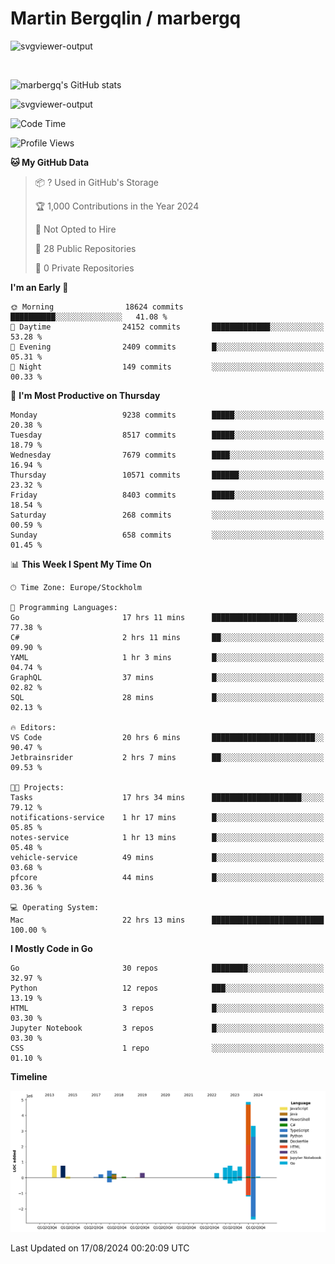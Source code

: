 # Martin Bergqlin / marbergq

![svgviewer-output](https://user-images.githubusercontent.com/2405410/206014777-22d41ecb-c24f-421d-b7d9-bba2cb5bb0de.svg)

<br>

<!--- [![Martin's Week](https://github-readme-stats.vercel.app/api/wakatime?username=marbergq&theme=dark)](https://github.com/anuraghazra/github-readme-stats) -->

![marbergq's GitHub stats](https://github-readme-stats.vercel.app/api?username=marbergq&count_private=true&show_icons=true)

![svgviewer-output](https://wakatime.com/badge/user/3f0a2069-6683-4e19-9a4a-7d21ea815067.svg)

<!--START_SECTION:waka-->
![Code Time](http://img.shields.io/badge/Code%20Time-4%2C274%20hrs%2053%20mins-blue)

![Profile Views](http://img.shields.io/badge/Profile%20Views-0-blue)

**🐱 My GitHub Data** 

> 📦 ? Used in GitHub's Storage 
 > 
> 🏆 1,000 Contributions in the Year 2024
 > 
> 🚫 Not Opted to Hire
 > 
> 📜 28 Public Repositories 
 > 
> 🔑 0 Private Repositories 
 > 
**I'm an Early 🐤** 

```text
🌞 Morning                18624 commits       ██████████░░░░░░░░░░░░░░░   41.08 % 
🌆 Daytime                24152 commits       █████████████░░░░░░░░░░░░   53.28 % 
🌃 Evening                2409 commits        █░░░░░░░░░░░░░░░░░░░░░░░░   05.31 % 
🌙 Night                  149 commits         ░░░░░░░░░░░░░░░░░░░░░░░░░   00.33 % 
```
📅 **I'm Most Productive on Thursday** 

```text
Monday                   9238 commits        █████░░░░░░░░░░░░░░░░░░░░   20.38 % 
Tuesday                  8517 commits        █████░░░░░░░░░░░░░░░░░░░░   18.79 % 
Wednesday                7679 commits        ████░░░░░░░░░░░░░░░░░░░░░   16.94 % 
Thursday                 10571 commits       ██████░░░░░░░░░░░░░░░░░░░   23.32 % 
Friday                   8403 commits        █████░░░░░░░░░░░░░░░░░░░░   18.54 % 
Saturday                 268 commits         ░░░░░░░░░░░░░░░░░░░░░░░░░   00.59 % 
Sunday                   658 commits         ░░░░░░░░░░░░░░░░░░░░░░░░░   01.45 % 
```


📊 **This Week I Spent My Time On** 

```text
🕑︎ Time Zone: Europe/Stockholm

💬 Programming Languages: 
Go                       17 hrs 11 mins      ███████████████████░░░░░░   77.38 % 
C#                       2 hrs 11 mins       ██░░░░░░░░░░░░░░░░░░░░░░░   09.90 % 
YAML                     1 hr 3 mins         █░░░░░░░░░░░░░░░░░░░░░░░░   04.74 % 
GraphQL                  37 mins             █░░░░░░░░░░░░░░░░░░░░░░░░   02.82 % 
SQL                      28 mins             █░░░░░░░░░░░░░░░░░░░░░░░░   02.13 % 

🔥 Editors: 
VS Code                  20 hrs 6 mins       ███████████████████████░░   90.47 % 
Jetbrainsrider           2 hrs 7 mins        ██░░░░░░░░░░░░░░░░░░░░░░░   09.53 % 

🐱‍💻 Projects: 
Tasks                    17 hrs 34 mins      ████████████████████░░░░░   79.12 % 
notifications-service    1 hr 17 mins        █░░░░░░░░░░░░░░░░░░░░░░░░   05.85 % 
notes-service            1 hr 13 mins        █░░░░░░░░░░░░░░░░░░░░░░░░   05.48 % 
vehicle-service          49 mins             █░░░░░░░░░░░░░░░░░░░░░░░░   03.68 % 
pfcore                   44 mins             █░░░░░░░░░░░░░░░░░░░░░░░░   03.36 % 

💻 Operating System: 
Mac                      22 hrs 13 mins      █████████████████████████   100.00 % 
```

**I Mostly Code in Go** 

```text
Go                       30 repos            ████████░░░░░░░░░░░░░░░░░   32.97 % 
Python                   12 repos            ███░░░░░░░░░░░░░░░░░░░░░░   13.19 % 
HTML                     3 repos             █░░░░░░░░░░░░░░░░░░░░░░░░   03.30 % 
Jupyter Notebook         3 repos             █░░░░░░░░░░░░░░░░░░░░░░░░   03.30 % 
CSS                      1 repo              ░░░░░░░░░░░░░░░░░░░░░░░░░   01.10 % 
```



**Timeline**

![Lines of Code chart](https://raw.githubusercontent.com/marbergq/marbergq/main/assets/bar_graph.png)


 Last Updated on 17/08/2024 00:20:09 UTC
<!--END_SECTION:waka-->
